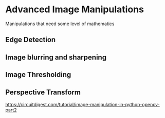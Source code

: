 # Advanced Image Manipulations

Manipulations that need some level of mathematics

## Edge Detection


## Image blurring and sharpening


## Image Thresholding


## Perspective Transform

https://circuitdigest.com/tutorial/image-manipulation-in-python-opencv-part2
